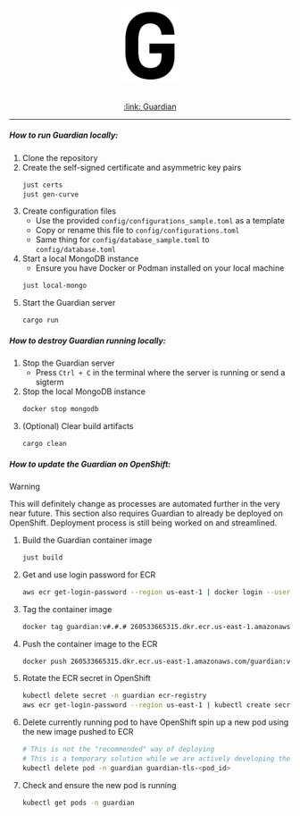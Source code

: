 <div align="center">
    <img src="../static/favicon.svg" width="100px">
</div>
</br>

<p align="center">
    <a href="https://open.accelerator.cafe" target="_blank">
        :link: Guardian
    </a>
</p>

---

##### How to run Guardian locally:
1. Clone the repository
2. Create the self-signed certificate and asymmetric key pairs
    ```bash
    just certs
    just gen-curve
    ```
3. Create configuration files
    - Use the provided `config/configurations_sample.toml` as a template
    - Copy or rename this file to `config/configurations.toml`
    - Same thing for `config/database_sample.toml` to `config/database.toml`
4. Start a local MongoDB instance
    - Ensure you have Docker or Podman installed on your local machine
    ```bash
    just local-mongo
    ```
5. Start the Guardian server
    ```bash
    cargo run
    ```
##### How to destroy Guardian running locally:
1. Stop the Guardian server
    - Press `Ctrl + C` in the terminal where the server is running or send a sigterm
2. Stop the local MongoDB instance
    ```bash
    docker stop mongodb
    ```
3. (Optional) Clear build artifacts
    ```bash
    cargo clean
    ```
##### How to update the Guardian on OpenShift:
> [!WARNING]
> This will definitely change as processes are automated further in the very near future.
> This section also requires Guardian to already be deployed on OpenShift. Deployment process is still being worked on and streamlined.

1. Build the Guardian container image
    ```bash
    just build
    ```
2. Get and use login password for ECR
    ```bash
    aws ecr get-login-password --region us-east-1 | docker login --username AWS --password-stdin 260533665315.dkr.ecr.us-east-1.amazonaws.com
    ```
3. Tag the container image
    ```bash
    docker tag guardian:v#.#.# 260533665315.dkr.ecr.us-east-1.amazonaws.com/guardian:v#.#.#
    ```
4. Push the container image to the ECR
    ```bash
    docker push 260533665315.dkr.ecr.us-east-1.amazonaws.com/guardian:v#.#.#
    ```
5. Rotate the ECR secret in OpenShift
    ```bash
    kubectl delete secret -n guardian ecr-registry
    aws ecr get-login-password --region us-east-1 | kubectl create secret docker-registry ecr-registry --docker-server=260533665315.dkr.ecr.us-east-1.amazonaws.com/guardian --docker-username=AWS --docker-password=$(aws ecr get-login-password --region us-east-1)
    ```
6. Delete currently running pod to have OpenShift spin up a new pod using the new image pushed to ECR
    ```bash
    # This is not the "recommended" way of deploying
    # This is a temporary solution while we are actively developing the stage env
    kubectl delete pod -n guardian guardian-tls-<pod_id>
    ```
7. Check and ensure the new pod is running
    ```bash
    kubectl get pods -n guardian
    ```
